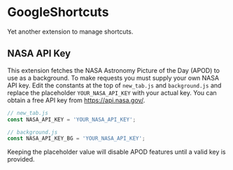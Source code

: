 # GoogleShortcuts
Yet another extension to manage shortcuts.

## NASA API Key

This extension fetches the NASA Astronomy Picture of the Day (APOD) to use as a
background. To make requests you must supply your own NASA API key. Edit the
constants at the top of `new_tab.js` and `background.js` and replace the
placeholder `YOUR_NASA_API_KEY` with your actual key. You can obtain a free API
key from <https://api.nasa.gov/>.

```javascript
// new_tab.js
const NASA_API_KEY = 'YOUR_NASA_API_KEY';

// background.js
const NASA_API_KEY_BG = 'YOUR_NASA_API_KEY';
```

Keeping the placeholder value will disable APOD features until a valid key is
provided.

